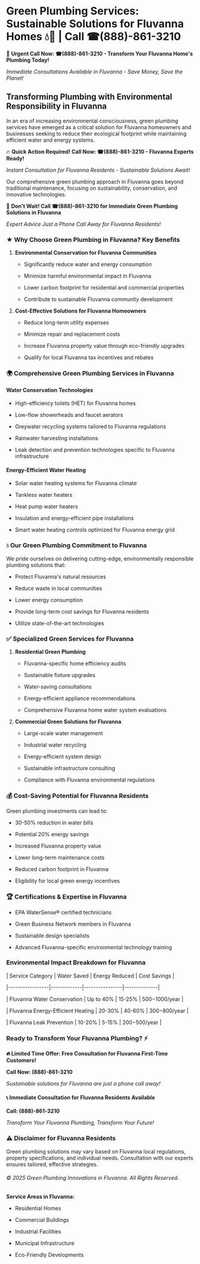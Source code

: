 # Green Plumbing Services: Sustainable Solutions for Fluvanna Homes 💧🌿 | Call ☎(888)-861-3210

🚨 **Urgent Call Now: ☎(888)-861-3210 - Transform Your Fluvanna Home's Plumbing Today!**
*Immediate Consultations Available in Fluvanna - Save Money, Save the Planet!*

## Transforming Plumbing with Environmental Responsibility in Fluvanna

In an era of increasing environmental consciousness, green plumbing services have emerged as a critical solution for Fluvanna homeowners and businesses seeking to reduce their ecological footprint while maintaining efficient water and energy systems. 

🔥 **Quick Action Required! Call Now: ☎(888)-861-3210 - Fluvanna Experts Ready!**
*Instant Consultation for Fluvanna Residents - Sustainable Solutions Await!*

Our comprehensive green plumbing approach in Fluvanna goes beyond traditional maintenance, focusing on sustainability, conservation, and innovative technologies.

🚨 **Don't Wait! Call ☎(888)-861-3210 for Immediate Green Plumbing Solutions in Fluvanna**
*Expert Advice Just a Phone Call Away for Fluvanna Residents!*

### ★ Why Choose Green Plumbing in Fluvanna? Key Benefits

1. **Environmental Conservation for Fluvanna Communities** 
   - Significantly reduce water and energy consumption
   - Minimize harmful environmental impact in Fluvanna
   - Lower carbon footprint for residential and commercial properties
   - Contribute to sustainable Fluvanna community development

2. **Cost-Effective Solutions for Fluvanna Homeowners** 
   - Reduce long-term utility expenses
   - Minimize repair and replacement costs
   - Increase Fluvanna property value through eco-friendly upgrades
   - Qualify for local Fluvanna tax incentives and rebates

### 🌍 Comprehensive Green Plumbing Services in Fluvanna

#### Water Conservation Technologies
- High-efficiency toilets (HET) for Fluvanna homes
- Low-flow showerheads and faucet aerators
- Greywater recycling systems tailored to Fluvanna regulations
- Rainwater harvesting installations
- Leak detection and prevention technologies specific to Fluvanna infrastructure

#### Energy-Efficient Water Heating
- Solar water heating systems for Fluvanna climate
- Tankless water heaters
- Heat pump water heaters
- Insulation and energy-efficient pipe installations
- Smart water heating controls optimized for Fluvanna energy grid

### 💧 Our Green Plumbing Commitment to Fluvanna

We pride ourselves on delivering cutting-edge, environmentally responsible plumbing solutions that:
- Protect Fluvanna's natural resources
- Reduce waste in local communities
- Lower energy consumption
- Provide long-term cost savings for Fluvanna residents
- Utilize state-of-the-art technologies

### ✅ Specialized Green Services for Fluvanna

1. **Residential Green Plumbing**
   - Fluvanna-specific home efficiency audits
   - Sustainable fixture upgrades
   - Water-saving consultations
   - Energy-efficient appliance recommendations
   - Comprehensive Fluvanna home water system evaluations

2. **Commercial Green Solutions for Fluvanna**
   - Large-scale water management
   - Industrial water recycling
   - Energy-efficient system design
   - Sustainable infrastructure consulting
   - Compliance with Fluvanna environmental regulations

### 💰 Cost-Saving Potential for Fluvanna Residents

Green plumbing investments can lead to:
- 30-50% reduction in water bills
- Potential 20% energy savings
- Increased Fluvanna property value
- Lower long-term maintenance costs
- Reduced carbon footprint in Fluvanna
- Eligibility for local green energy incentives

### 🏆 Certifications & Expertise in Fluvanna

- EPA WaterSense® certified technicians
- Green Business Network members in Fluvanna
- Sustainable design specialists
- Advanced Fluvanna-specific environmental technology training

### Environmental Impact Breakdown for Fluvanna

| Service Category | Water Saved | Energy Reduced | Cost Savings |
|-----------------|-------------|----------------|--------------|
| Fluvanna Water Conservation | Up to 40% | 15-25% | $500-$1000/year |
| Fluvanna Energy-Efficient Heating | 20-30% | 40-60% | $300-$800/year |
| Fluvanna Leak Prevention | 10-20% | 5-15% | $200-$500/year |

### Ready to Transform Your Fluvanna Plumbing? ⚡

**🔥 Limited Time Offer: Free Consultation for Fluvanna First-Time Customers!**

**Call Now: (888)-861-3210**
*Sustainable solutions for Fluvanna are just a phone call away!*

#### 📞 Immediate Consultation for Fluvanna Residents Available

**Call: (888)-861-3210**
*Transform Your Fluvanna Plumbing, Transform Your Future!*

### ⚠️ Disclaimer for Fluvanna Residents

Green plumbing solutions may vary based on Fluvanna local regulations, property specifications, and individual needs. Consultation with our experts ensures tailored, effective strategies.

###### © 2025 Green Plumbing Innovations in Fluvanna. All Rights Reserved.

**Service Areas in Fluvanna:** 
- Residential Homes
- Commercial Buildings
- Industrial Facilities
- Municipal Infrastructure
- Eco-Friendly Developments
